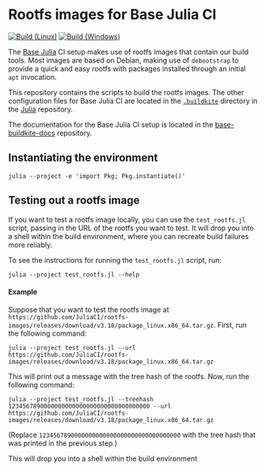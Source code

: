 # Rootfs images for Base Julia CI

[![Build (Linux)][linux-img]][linux-url]
[![Build (Windows)][windows-img]][windows-url]

[linux-img]: https://github.com/JuliaCI/rootfs-images/actions/workflows/linux.yml/badge.svg "Build (Linux)"
[linux-url]: https://github.com/JuliaCI/rootfs-images/actions/workflows/linux.yml?query=branch%3Amain

[windows-img]: https://github.com/JuliaCI/rootfs-images/actions/workflows/windows.yml/badge.svg "Build (Windows)"
[windows-url]: https://github.com/JuliaCI/rootfs-images/actions/workflows/windows.yml?query=branch%3Amain

The [Base Julia](https://github.com/JuliaLang/julia) CI setup makes use of rootfs images that contain our build tools.
Most images are based on Debian, making use of `debootstrap` to provide a quick and easy rootfs with packages installed through an initial `apt` invocation.

This repository contains the scripts to build the rootfs images.
The other configuration files for Base Julia CI are located in the [`.buildkite`](https://github.com/JuliaLang/julia/tree/master/.buildkite) directory in the [Julia](https://github.com/JuliaLang/julia) repository.

The documentation for the Base Julia CI setup is located in the [base-buildkite-docs](https://github.com/JuliaCI/base-buildkite-docs) repository.

## Instantiating the environment

```
julia --project -e 'import Pkg; Pkg.instantiate()'
```

## Testing out a rootfs image

If you want to test a rootfs image locally, you can use the `test_rootfs.jl` script, passing in the URL of the rootfs you want to test.  It will drop you into a shell within the build environment, where you can recreate build failures more reliably.

To see the instructions for running the `test_rootfs.jl` script, run:
```
julia --project test_rootfs.jl --help
```

#### Example

Suppose that you want to test the rootfs image at `https://github.com/JuliaCI/rootfs-images/releases/download/v3.18/package_linux.x86_64.tar.gz`. First, run the following command:
```
julia --project test_rootfs.jl --url https://github.com/JuliaCI/rootfs-images/releases/download/v3.18/package_linux.x86_64.tar.gz
```

This will print out a message with the tree hash of the rootfs. Now, run the following command:
```
julia --project test_rootfs.jl --treehash 1234567890000000000000000000000000000000 --url https://github.com/JuliaCI/rootfs-images/releases/download/v3.18/package_linux.x86_64.tar.gz
```

(Replace `1234567890000000000000000000000000000000` with the tree hash that was printed in the previous step.)

This will drop you into a shell within the build environment
